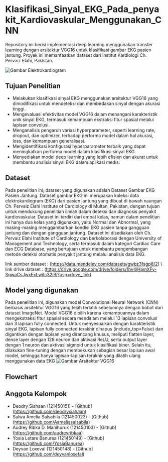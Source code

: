 # Klasifikasi_Sinyal_EKG_Pada_penyakit_Kardiovaskular_Menggunakan_CNN
Repository ini berisi implementasi deep learning menggunakan transfer learning dengan arsitektur VGG16 untuk klasifikasi gambar EKG pasien jantung. Proyek ini memanfaatkan dataset dari Institut Kardiologi Ch. Pervaiz Elahi, Pakistan.

![Gambar Elektrokardiogram](https://faste.id/wp-content/uploads/2023/01/sinus-heart-rhythm-on-electrocardiogram-1024x683.jpg)

## Tujuan Penelitian
- Melakukan klasifikasi sinyal EKG menggunakan arsitektur VGG16 yang dimodifikasi untuk mendeteksi dan membedakan sinyal dengan akurasi tinggi.
- Mengevaluasi efektivitas model VGG16 dalam menangani karakteristik unik sinyal EKG, termasuk kemampuan ekstraksi fitur spasial melalui lapisan convolusi.
- Menganalisis pengaruh variasi hyperparameter, seperti learning rate, dropout, dan optimizer, terhadap performa model dalam hal akurasi, loss, dan kemampuan generalisasi.
- Mengidentifikasi konfigurasi hyperparameter terbaik yang dapat meningkatkan performa model dalam klasifikasi sinyal EKG.
- Menyediakan model deep learning yang lebih efisien dan akurat untuk membantu analisis sinyal EKG dalam aplikasi medis.

## Dataset 
Pada penelitian ini, dataset yang digunakan adalah Dataset Gambar EKG Pasien Jantung. Dataset gambar EKG ini merupakan koleksi data elektrokardiogram (EKG) dari pasien jantung yang dibuat di bawah naungan Ch. Pervaiz Elahi Institute of Cardiology di Multan, Pakistan, dengan tujuan untuk mendukung penelitian ilmiah dalam deteksi dan diagnosis penyakit kardiovaskular. Dataset ini terdiri dari empat kelas, namun dalam penelitian ini hanya dua kelas yang digunakan, yaitu Normal dan Abnormal, yang masing-masing menggambarkan kondisi EKG pasien tanpa gangguan jantung dan dengan gangguan jantung. Dataset ini disediakan oleh Ch. Pervaiz Elahi Institute of Cardiology dan berkolaborasi dengan University of Management and Technology, serta termasuk dalam kategori Cardiac Care dan ECG Database, yang bertujuan untuk membantu pengembangan metode deteksi otomatis penyakit jantung melalui analisis data EKG.

link sumber dataset : (https://data.mendeley.com/datasets/gwbz3fsgp8/2) \\
link drive dataset : (https://drive.google.com/drive/folders/1hv4jHamXFy-SgwaCsJwxExLwitc32iBj?usp=drive_link)

## Model yang digunakan
Pada penelitian ini, digunakan model Convolutional Neural Network (CNN) berbasis arsitektur VGG16 yang telah terlatih sebelumnya dengan bobot dari dataset ImageNet. Model VGG16 dipilih karena kemampuannya dalam mengekstraksi fitur spasial secara mendalam melalui 13 lapisan convolusi dan 3 lapisan fully connected. Untuk menyesuaikan dengan karakteristik sinyal EKG, lapisan fully connected terakhir dihapus (include_top=False) dan digantikan dengan lapisan yang dirancang khusus, meliputi flatten layer, dense layer dengan 128 neuron dan aktivasi ReLU, serta output layer dengan 1 neuron dan aktivasi sigmoid untuk klasifikasi biner. Selain itu, dilakukan fine-tuning dengan membekukan sebagian besar lapisan awal model, sehingga hanya lapisan-lapisan terakhir yang dilatih ulang menggunakan data EKG
![Gambar Arsitektur VGG16](https://www.researchgate.net/profile/Mengyun-Liu-4/publication/327060416/figure/fig1/AS:660427612622849@1534469621448/Architecture-of-VGG16.png)

## Flowchart

## Anggota Kelompok
- Deodry Siahaan (121450151) - [Github] (https://github.com/deodrysiahaan)
- Salwa Amelia Salsabila (121450023) - [Github] (https://github.com/Aameliasalsabila)
- Audrey Ribka D. Manihuruk (121450103) - [Github] (https://github.com/audreyribkaa)
- Yosia Letare Banurea (121450149) - [Github] (https://github.com/YosiaBanurea)
- Deyvan Loxeval (121450148) - [Github] (https://github.com/deyvanloxefal)
